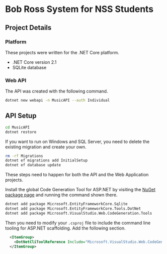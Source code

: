 # Bob Ross System for NSS Students

## Project Details

### Platform

These projects were written for the .NET Core platform.

* .NET Core version 2.1
* SQLite database

### Web API

The API was created with the following command.

```sh
dotnet new webapi -n MusicAPI --auth Individual
```

## API Setup

```sh
cd MusicAPI
dotnet restore
```

If you want to run on Windows and SQL Server, you need to delete the existing migration and create your own.

```sh
rm -rf Migrations
dotnet ef migrations add InitialSetup
dotnet ef database update
```




These steps need to happen for both the API and the Web Application projects.

Install the global Code Generation Tool for ASP.NET by visiting the [NuGet package page](https://www.nuget.org/packages/dotnet-aspnet-codegenerator/) and running the command shown there.

```sh
dotnet add package Microsoft.EntityFrameworkCore.Sqlite
dotnet add package Microsoft.EntityFrameworkCore.Tools.DotNet
dotnet add package Microsoft.VisualStudio.Web.CodeGeneration.Tools
```

Then you need to modify your `.csproj` file to include the command line tooling for ASP.NET scaffolding. Add the following section.

```xml
  <ItemGroup>
    <DotNetCliToolReference Include="Microsoft.VisualStudio.Web.CodeGeneration.Tools" Version="2.0.4" />
  </ItemGroup>
```

